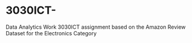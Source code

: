# 3030ICT-
Data Analytics Work 
3030ICT assignment based on the Amazon Review Dataset for the Electronics Category 
